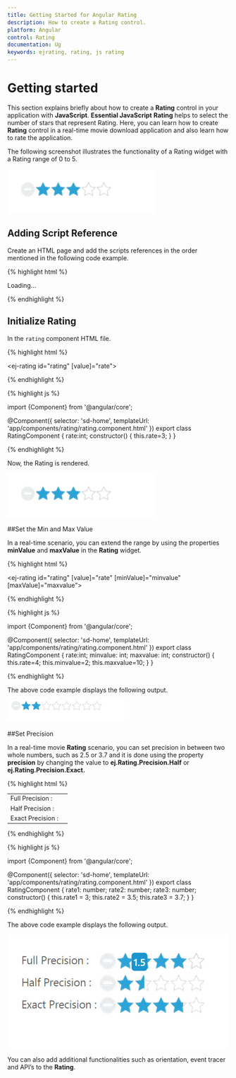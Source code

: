 ```yaml
---
title: Getting Started for Angular Rating
description: How to create a Rating control.
platform: Angular
control: Rating
documentation: Ug
keywords: ejrating, rating, js rating
---
```


# Getting started

This section explains briefly about how to create a **Rating** control in your application with **JavaScript**. **Essential JavaScript** **Rating** helps to select the number of stars that represent Rating. Here, you can learn how to create **Rating** control in a real-time movie download application and also learn how to rate the application.

The following screenshot illustrates the functionality of a Rating widget with a Rating range of 0 to 5. 

![](Getting-Started_images/Getting-Started_img1.png) 

## Adding Script Reference

Create an HTML page and add the scripts references in the order mentioned in the following code example.

{% highlight html %}

<!DOCTYPE html>
<html>
   <head> 
    <link href="//cdn.syncfusion.com/{{ site.releaseversion }}/js/web/flat-azure/ej.web.all.min.css" rel="stylesheet" />
    <script src="node_modules/core-js/client/shim.min.js"></script>
    <script src="node_modules/zone.js/dist/zone.js"></script>
    <script src="node_modules/reflect-metadata/Reflect.js"></script>
    <script src="node_modules/systemjs/dist/system.src.js"></script>
    <script src="https://code.jquery.com/jquery-3.0.0.min.js"></script>  
    <script src="http://cdn.syncfusion.com/{{ site.releaseversion }}/js/web/ej.web.all.min.js" type="text/javascript"></script>
    <script src ="http://cdn.syncfusion.com/{{ site.releaseversion }}/js/common/ej.Angular.min.js"></script>
    <script src="systemjs.config.js"></script>
  </head>
  <body>
   <ej-app>Loading...</ej-app>
  </body>
</html>

{% endhighlight %}

## Initialize Rating

In the `rating` component HTML file.

{% highlight html %}

<ej-rating id="rating" [value]="rate"></ej-rating>

{% endhighlight %} 
 
{% highlight js %}

import {Component} from '@angular/core';

@Component({
  selector: 'sd-home',
  templateUrl: 'app/components/rating/rating.component.html'
})
export class RatingComponent { 
    rate:int;
    constructor() {
        this.rate=3;
    }
}

{% endhighlight %}

Now, the Rating is rendered.

![](Getting-Started_images/Getting-Started_img2.png)

##Set the Min and Max Value

In a real-time scenario, you can extend the range by using the properties **minValue** and **maxValue** in the **Rating** widget. 

{% highlight html %}

<ej-rating id="rating" [value]="rate" [minValue]="minvalue" [maxValue]="maxvalue"></ej-rating>

{% endhighlight %}

{% highlight js %}

import {Component} from '@angular/core';

@Component({
  selector: 'sd-home',
  templateUrl: 'app/components/rating/rating.component.html'
})
export class RatingComponent {
    rate:int;
    minvalue: int;
    maxvalue: int;
    constructor() {
        this.rate=4;
        this.minvalue=2;
        this.maxvalue=10;
    }
}

{% endhighlight %}

The above code example displays the following output.

![](Getting-Started_images/Getting-Started_img3.png)

##Set Precision

In a real-time movie **Rating** scenario, you can set precision in between two whole numbers, such as 2.5 or 3.7 and it is done using the property **precision** by changing the value to **ej.Rating.Precision.Half** or **ej.Rating.Precision.Exact.**

{% highlight html %}

 <table>
     <tr>
    <td valign="top">Full Precision :
    </td>
    <td>
    <ej-rating id="ratingDefault1" [value]="rate1">
  </ej-rating>
  </td>
  </tr>
  <tr>
    <td valign="top">Half Precision :
    </td>
    <td>
    <ej-rating id="ratingDefault2" [value]="rate2" precision="half">
  </ej-rating>
  </td>
  </tr>
  <tr>
    <td valign="top">Exact Precision :
    </td>
    <td>
    <ej-rating id="ratingDefault3" [value]="rate3" precision="exact">
  </ej-rating>
  </td>
  </tr>
  </table>

{% endhighlight %}

{% highlight js %}

import {Component} from '@angular/core';

@Component({
  selector: 'sd-home',
  templateUrl: 'app/components/rating/rating.component.html'
})
export class RatingComponent {
    rate1: number;
    rate2: number;
    rate3: number;
    constructor() {
        this.rate1 = 3;
        this.rate2 = 3.5;
        this.rate3 = 3.7;
    }
}

{% endhighlight %}

The above code example displays the following output.

![](Getting-Started_images/Getting-Started_img4.jpeg)

You can also add additional functionalities such as orientation, event tracer and API’s to the **Rating**. 


